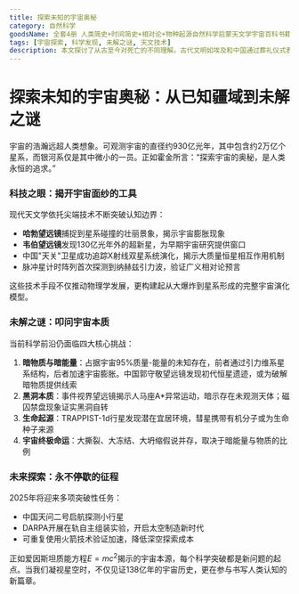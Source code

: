 ```yaml
---
title: 探索未知的宇宙奥秘
category: 自然科学
goodsName: 全套4册 人类简史+时间简史+相对论+物种起源自然科学启蒙天文学宇宙百科书籍 生物学遗传学自然科学
tags: [宇宙探索, 科学发现, 未解之谜, 天文技术]
description: 本文探讨了从古至今对死亡的不同理解。古代文明如埃及和中国通过葬礼仪式表达对死后世界的信仰；哲学家们则在灵魂不朽与虚无之间辩论。现代科学尝试解释濒死体验，探索生死界限；而现代社会中，数字纪念和虚拟存在正重新定义死亡的意义。无论是期待轮回还是相信意识上传，人类持续探索将死亡的终点转化为新起点的可能性。
---
```

# 探索未知的宇宙奥秘：从已知疆域到未解之谜

宇宙的浩瀚远超人类想象。可观测宇宙的直径约930亿光年，其中包含约2万亿个星系，而银河系仅是其中微小的一员。正如霍金所言：“探索宇宙的奥秘，是人类永恒的追求。”

### 科技之眼：揭开宇宙面纱的工具
现代天文学依托尖端技术不断突破认知边界：
- **哈勃望远镜**捕捉到星系碰撞的壮丽景象，揭示宇宙膨胀现象
- **韦伯望远镜**发现130亿光年外的超新星，为早期宇宙研究提供窗口
- 中国"天关"卫星成功追踪X射线双星系统演化，揭示大质量恒星相互作用机制
- 脉冲星计时阵列首次探测到纳赫兹引力波，验证广义相对论预言

这些技术手段不仅推动物理学发展，更构建起从大爆炸到星系形成的完整宇宙演化模型。

### 未解之谜：叩问宇宙本质
当前科学前沿仍面临四大核心挑战：
1. **暗物质与暗能量**：占据宇宙95%质量-能量的未知存在，前者通过引力维系星系结构，后者加速宇宙膨胀。中国郭守敬望远镜发现初代恒星遗迹，或为破解暗物质提供线索
2. **黑洞本质**：事件视界望远镜揭示人马座A*异常运动，暗示存在未观测天体；磁囚禁盘现象证实黑洞自转
3. **生命起源**：TRAPPIST-1d行星发现潜在宜居环境，彗星携带有机分子或为生命种子来源
4. **宇宙终极命运**：大撕裂、大冻结、大坍缩假说并存，取决于暗能量与物质的比例

### 未来探索：永不停歇的征程
2025年将迎来多项突破性任务：
- 中国天问二号启航探测小行星
- DARPA开展在轨自主组装实验，开启太空制造新时代
- 可重复使用火箭技术验证加速，降低深空探索成本

正如爱因斯坦质能方程$E=mc^2$揭示的宇宙本源，每个科学突破都是新问题的起点。当我们凝视星空时，不仅见证138亿年的宇宙历史，更在参与书写人类认知的新篇章。

